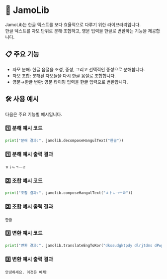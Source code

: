 ﻿# 🌟 JamoLib

JamoLib는 한글 텍스트를 보다 효율적으로 다루기 위한 라이브러리입니다.  
한글 텍스트를 자모 단위로 분해·조합하고, 영문 입력을 한글로 변환하는 기능을 제공합니다.

## 📋 주요 기능

- 자모 분해: 한글 음절을 초성, 중성, 그리고 선택적인 종성으로 분해합니다.
- 자모 조합: 분해된 자모들을 다시 한글 음절로 조합합니다.
- 영문→한글 변환: 영문 타이핑 입력을 한글 입력으로 변환합니다.

## 🛠️ 사용 예시

다음은 주요 기능별 예시입니다.

### 1️⃣ 분해 예시 코드
```python
print("분해 결과:", jamolib.decomposeHangulText("한글"))
```
### 1️⃣ 분해 예시 출력 결과
```출력 결과
ㅎㅏㄴㄱㅡㄹ
```

### 2️⃣ 조합 예시 코드
```python
print("조합 결과:", jamolib.composeHangulText("ㅎㅏㄴㄱㅡㄹ"))
```
### 2️⃣ 조합 예시 출력 결과
```출력 결과
한글
```

### 3️⃣ 변환 예시 코드
```python
print("변환 결과:", jamolib.translateEngToKor("dkssudgktpdy dlrjtdms dPwp!"))
```
### 3️⃣ 변환 예시 출력 결과
```출력 결과
안녕하세요. 이것은 예제!
```
